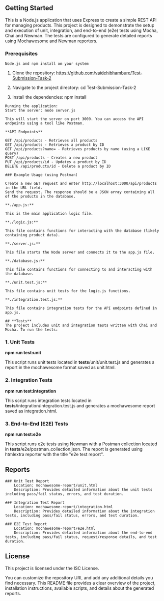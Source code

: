 ## Getting Started

This is a Node.js application that uses Express to create a simple REST API for managing products. This project is designed to demonstrate the setup and execution of unit, integration, and end-to-end (e2e) tests using Mocha, Chai and Newman. The tests are configured to generate detailed reports using Mochawesome and Newman reporters.

### Prerequisites

    Node.js and npm install on your system

  1. Clone the repository: https://github.com/vaidehibhambure/Test-Submission-Task-2
    

  2. Navigate to the project directory: 
  cd Test-Submission-Task-2

  3. Install the dependencies: 
    npm install

    Running the application:
    Start the server: node server.js

    This will start the server on port 3000. You can access the API endpoints using a tool like Postman.

    **API Endpoints**

    GET /api/products - Retrieves all products
    GET /api/products - Retrieves a product by ID
    GET /api/products?name= - Retrieves products by name (using a LIKE query)
    POST /api/products - Creates a new product
    PUT /api/products/id - Updates a product by ID
    DELETE /api/products/id - Delete a product by ID

    ### Example Usage (using Postman)

    Create a new GET request and enter http://localhost:3000/api/products in the URL field.
    Send the request. The response should be a JSON array containing all of the products in the database.

    **./app.js:**

    This is the main application logic file.

    **./logic.js:**

    This file contains functions for interacting with the database (likely containing product data).

    **./server.js:**

    This file starts the Node server and connects it to the app.js file.

    **./database.js:**

    This file contains functions for connecting to and interacting with the database.

    **./unit.test.js:**

    This file contains unit tests for the logic.js functions.

    **./integration.test.js:**

    This file contains integration tests for the API endpoints defined in app.js.

    ## **Tests**
    The project includes unit and integration tests written with Chai and Mocha. To run the tests:

### 1. Unit Tests
**npm run test:unit**

This script runs unit tests located in __tests__/unit/unit.test.js and generates a report in the mochawesome format saved as unit.html.

### 2. Integration Tests
**npm run test:integration**

This script runs integration tests located in __tests__/integration/integration.test.js and generates a mochawesome report saved as integration.html.

### 3. End-to-End (E2E) Tests
**npm run test:e2e**

This script runs e2e tests using Newman with a Postman collection located in __tests__/e2e/postman_collection.json. The report is generated using htmlextra reporter with the title "e2e test report".

  ## Reports

    ### Unit Test Report
        Location: mochawesome-report/unit.html
        Description: Provides detailed information about the unit tests including pass/fail status, errors, and test duration.

    ### Integration Test Report
        Location: mochawesome-report/integration.html
        Description: Provides detailed information about the integration tests, including pass/fail status, errors, and test duration.

    ### E2E Test Report
        Location: mochawesome-report/e2e.html
        Description: Provides detailed information about the end-to-end tests, including pass/fail status, request/response details, and test duration.

## License
This project is licensed under the ISC License.

You can customize the repository URL and add any additional details you find necessary. This README file provides a clear overview of the project, installation instructions, available scripts, and details about the generated reports.
